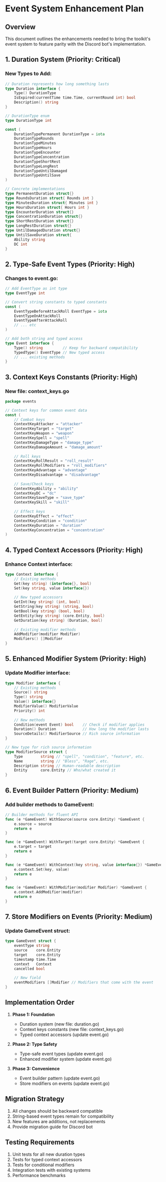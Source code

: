 # Event System Enhancement Plan

## Overview
This document outlines the enhancements needed to bring the toolkit's event system to feature parity with the Discord bot's implementation.

## 1. Duration System (Priority: Critical)

### New Types to Add:
```go
// Duration represents how long something lasts
type Duration interface {
    Type() DurationType
    IsExpired(currentTime time.Time, currentRound int) bool
    Description() string
}

// DurationType enum
type DurationType int

const (
    DurationTypePermanent DurationType = iota
    DurationTypeRounds
    DurationTypeMinutes
    DurationTypeHours
    DurationTypeEncounter
    DurationTypeConcentration
    DurationTypeShortRest
    DurationTypeLongRest
    DurationTypeUntilDamaged
    DurationTypeUntilSave
)

// Concrete implementations
type PermanentDuration struct{}
type RoundsDuration struct{ Rounds int }
type MinutesDuration struct{ Minutes int }
type HoursDuration struct{ Hours int }
type EncounterDuration struct{}
type ConcentrationDuration struct{}
type ShortRestDuration struct{}
type LongRestDuration struct{}
type UntilDamagedDuration struct{}
type UntilSaveDuration struct{ 
    Ability string
    DC int 
}
```

## 2. Type-Safe Event Types (Priority: High)

### Changes to event.go:
```go
// Add EventType as int type
type EventType int

// Convert string constants to typed constants
const (
    EventTypeBeforeAttackRoll EventType = iota
    EventTypeOnAttackRoll
    EventTypeAfterAttackRoll
    // ... etc
)

// Add both string and typed access
type Event interface {
    Type() string         // Keep for backward compatibility
    TypedType() EventType // New typed access
    // ... existing methods
}
```

## 3. Context Keys Constants (Priority: High)

### New file: context_keys.go
```go
package events

// Context keys for common event data
const (
    // Combat keys
    ContextKeyAttacker = "attacker"
    ContextKeyTarget = "target"
    ContextKeyWeapon = "weapon"
    ContextKeySpell = "spell"
    ContextKeyDamageType = "damage_type"
    ContextKeyDamageAmount = "damage_amount"
    
    // Roll keys
    ContextKeyRollResult = "roll_result"
    ContextKeyRollModifiers = "roll_modifiers"
    ContextKeyAdvantage = "advantage"
    ContextKeyDisadvantage = "disadvantage"
    
    // Save/Check keys
    ContextKeyAbility = "ability"
    ContextKeyDC = "dc"
    ContextKeySaveType = "save_type"
    ContextKeySkill = "skill"
    
    // Effect keys
    ContextKeyEffect = "effect"
    ContextKeyCondition = "condition"
    ContextKeyDuration = "duration"
    ContextKeyConcentration = "concentration"
)
```

## 4. Typed Context Accessors (Priority: High)

### Enhance Context interface:
```go
type Context interface {
    // Existing methods
    Get(key string) (interface{}, bool)
    Set(key string, value interface{})
    
    // New typed accessors
    GetInt(key string) (int, bool)
    GetString(key string) (string, bool)
    GetBool(key string) (bool, bool)
    GetEntity(key string) (core.Entity, bool)
    GetDuration(key string) (Duration, bool)
    
    // Existing modifier methods
    AddModifier(modifier Modifier)
    Modifiers() []Modifier
}
```

## 5. Enhanced Modifier System (Priority: High)

### Update Modifier interface:
```go
type Modifier interface {
    // Existing methods
    Source() string
    Type() string
    Value() interface{}
    ModifierValue() ModifierValue
    Priority() int
    
    // New methods
    Condition(event Event) bool    // Check if modifier applies
    Duration() Duration            // How long the modifier lasts
    SourceDetails() ModifierSource // Rich source information
}

// New type for rich source information
type ModifierSource struct {
    Type        string // "spell", "condition", "feature", etc.
    Name        string // "Bless", "Rage", etc.
    Description string // Human-readable description
    Entity      core.Entity // Who/what created it
}
```

## 6. Event Builder Pattern (Priority: Medium)

### Add builder methods to GameEvent:
```go
// Builder methods for fluent API
func (e *GameEvent) WithSource(source core.Entity) *GameEvent {
    e.source = source
    return e
}

func (e *GameEvent) WithTarget(target core.Entity) *GameEvent {
    e.target = target
    return e
}

func (e *GameEvent) WithContext(key string, value interface{}) *GameEvent {
    e.context.Set(key, value)
    return e
}

func (e *GameEvent) WithModifier(modifier Modifier) *GameEvent {
    e.context.AddModifier(modifier)
    return e
}
```

## 7. Store Modifiers on Events (Priority: Medium)

### Update GameEvent struct:
```go
type GameEvent struct {
    eventType string
    source    core.Entity
    target    core.Entity
    timestamp time.Time
    context   Context
    cancelled bool
    
    // New field
    eventModifiers []Modifier // Modifiers that come with the event
}
```

## Implementation Order

1. **Phase 1: Foundation**
   - Duration system (new file: duration.go)
   - Context keys constants (new file: context_keys.go)
   - Typed context accessors (update event.go)

2. **Phase 2: Type Safety**
   - Type-safe event types (update event.go)
   - Enhanced modifier system (update event.go)

3. **Phase 3: Convenience**
   - Event builder pattern (update event.go)
   - Store modifiers on events (update event.go)

## Migration Strategy

1. All changes should be backward compatible
2. String-based event types remain for compatibility
3. New features are additions, not replacements
4. Provide migration guide for Discord bot

## Testing Requirements

1. Unit tests for all new duration types
2. Tests for typed context accessors
3. Tests for conditional modifiers
4. Integration tests with existing systems
5. Performance benchmarks